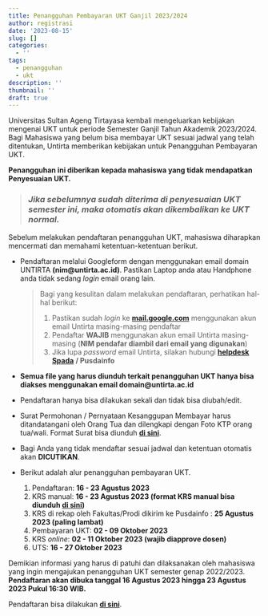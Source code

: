```yaml
---
title: Penangguhan Pembayaran UKT Ganjil 2023/2024
author: registrasi
date: '2023-08-15'
slug: []
categories:
  - ''
tags:
  - penangguhan
  - ukt
description: ''
thumbnail: ''
draft: true
---
```


Universitas Sultan Ageng Tirtayasa kembali mengeluarkan kebijakan mengenai UKT untuk periode Semester Ganjil Tahun Akademik 2023/2024. Bagi Mahasiswa yang belum bisa membayar UKT sesuai jadwal yang telah ditentukan, Untirta memberikan kebijakan untuk Penangguhan Pembayaran UKT.

**Penangguhan ini diberikan kepada mahasiswa yang tidak mendapatkan Penyesuaian UKT.**

> ### *Jika sebelumnya sudah diterima di penyesuaian UKT semester ini, maka otomatis akan dikembalikan ke UKT normal.*

Sebelum melakukan pendaftaran penangguhan UKT, mahasiswa diharapkan mencermati dan memahami ketentuan-ketentuan berikut.

-   Pendaftaran melalui Googleform dengan menggunakan email domain UNTIRTA **(nim\@untirta.ac.id)**. Pastikan Laptop anda atau Handphone anda tidak sedang *login* email orang lain.

    > Bagi yang kesulitan dalam melakukan pendaftaran, perhatikan hal-hal berikut:
    >
    > 1.  Pastikan sudah *login* ke [**mail.google.com**](mail.google.com) menggunakan akun email Untirta masing-masing pendaftar
    > 2.  Pendaftar **WAJIB** menggunakan akun email Untirta masing-masing (**NIM pendafar diambil dari email yang digunakan**)
    > 3.  Jika lupa *password* email Untirta, silakan hubungi [**helpdesk Spada**](http://helpdesk.spada.untirta.ac.id/) **/ Pusdainfo**

-   **Semua file yang harus diunduh terkait penangguhan UKT hanya bisa diakses menggunakan email domain\@untirta.ac.id**

-   Pendaftaran hanya bisa dilakukan sekali dan tidak bisa diubah/edit.

-   Surat Permohonan / Pernyataan Kesanggupan Membayar harus ditandatangani oleh Orang Tua dan dilengkapi dengan Foto KTP orang tua/wali. Format Surat bisa diunduh [**di sini**](https://drive.google.com/file/d/1pC67UVz9owvR8P2QfhY1L0jbHBlM09qB/view?usp=sharing).

-   Bagi Anda yang tidak mendaftar sesuai jadwal dan ketentuan otomatis akan **DICUTIKAN**.

-   Berikut adalah alur penangguhan pembayaran UKT.

    1.  Pendaftaran: **16 - 23 Agustus 2023**
    2.  KRS manual: **16 - 23 Agustus 2023 (**format KRS manual bisa diunduh [**di sini**](https://drive.google.com/file/d/1pG5CYcB3igbFc5_gbe69KqNXKZQadVnF/view?usp=sharing)**)**
    3.  KRS di rekap oleh Fakultas/Prodi dikirim ke Pusdainfo : **25 Agustus 2023 (paling lambat)**
    4.  Pembayaran UKT: **02 - 09 Oktober 2023**
    5.  KRS *online*: **02 - 11 Oktober 2023 (wajib diapprove dosen)**
    6.  UTS: **16 - 27 Oktober 2023**

Demikian informasi yang harus di patuhi dan dilaksanakan oleh mahasiswa yang ingin mengajukan penangguhan UKT semester genap 2022/2023. **Pendaftaran akan dibuka tanggal 16 Agustus 2023 hingga 23 Agustus 2023 Pukul 16:30 WIB.**

Pendaftaran bisa dilakukan [**di sini**](https://docs.google.com/forms/d/e/1FAIpQLSflTIUSKdyAK6B75Efp6h4qVaIRheHqxgaY-OaSa95cYE6vog/viewform).
